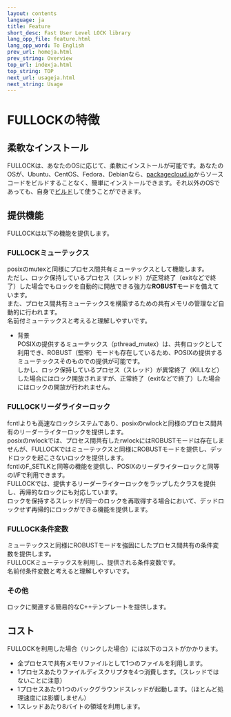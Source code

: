 ```yaml
---
layout: contents
language: ja
title: Feature
short_desc: Fast User Level LOCK library
lang_opp_file: feature.html
lang_opp_word: To English
prev_url: homeja.html
prev_string: Overview
top_url: indexja.html
top_string: TOP
next_url: usageja.html
next_string: Usage
---
```


# FULLOCKの特徴

## 柔軟なインストール
FULLOCKは、あなたのOSに応じて、柔軟にインストールが可能です。あなたのOSが、Ubuntu、CentOS、Fedora、Debianなら、[packagecloud.io](https://packagecloud.io/antpickax/stable)からソースコードをビルドすることなく、簡単にインストールできます。それ以外のOSであっても、自身で[ビルド](https://fullock.antpick.ax/buildja.html)して使うことができます。

## 提供機能
FULLOCKは以下の機能を提供します。

### FULLOCKミューテックス
posixのmutexと同様にプロセス間共有ミューテックスとして機能します。  
ただし、ロック保持しているプロセス（スレッド）が正常終了（exitなどで終了）した場合でもロックを自動的に開放できる強力な**ROBUST**モードを備えています。  
また、プロセス間共有ミューテックスを構築するための共有メモリの管理など自動的に行われます。  
名前付ミューテックスと考えると理解しやすいです。

- 背景  
POSIXの提供するミューテックス（pthread_mutex）は、共有ロックとして利用でき、ROBUST（堅牢）モードも存在しているため、POSIXの提供するミューテックスそのものでの提供が可能です。  
しかし、ロック保持しているプロセス（スレッド）が異常終了（KILLなど）した場合にはロック開放されますが、正常終了（exitなどで終了）した場合にはロックの開放が行われません。


### FULLOCKリーダライターロック
fcntlよりも高速なロックシステムであり、posixのrwlockと同様のプロセス間共有のリーダーライターロックを提供します。  
posixのrwlockでは、プロセス間共有したrwlockにはROBUSTモードは存在しませんが、FULLOCKではミューテックスと同様にROBUSTモードを提供し、デッドロックを起こさないロックを提供します。  
fcntlのF_SETLKと同等の機能を提供し、POSIXのリーダライターロックと同等のI/Fで利用できます。  
FULLOCKでは、提供するリーダーライターロックをラップしたクラスを提供し、再帰的なロックにも対応しています。  
ロックを保持するスレッドが同一のロックを再取得する場合において、デッドロックせず再帰的にロックができる機能を提供します。


### FULLOCK条件変数
ミューテックスと同様にROBUSTモードを強固にしたプロセス間共有の条件変数を提供します。  
FULLOCKミューテックスを利用し、提供される条件変数です。  
名前付条件変数と考えると理解しやすいです。

### その他
ロックに関連する簡易的なC++テンプレートを提供します。


## コスト
FULLOCKを利用した場合（リンクした場合）には以下のコストがかかります。

- 全プロセスで共有メモリファイルとして1つのファイルを利用します。
- 1プロセスあたりファイルディスクリプタを4つ消費します。（スレッドではないことに注意）
- 1プロセスあたり1つのバックグラウンドスレッドが起動します。（ほとんど処理速度には影響しません）
- 1スレッドあたり8バイトの領域を利用します。
